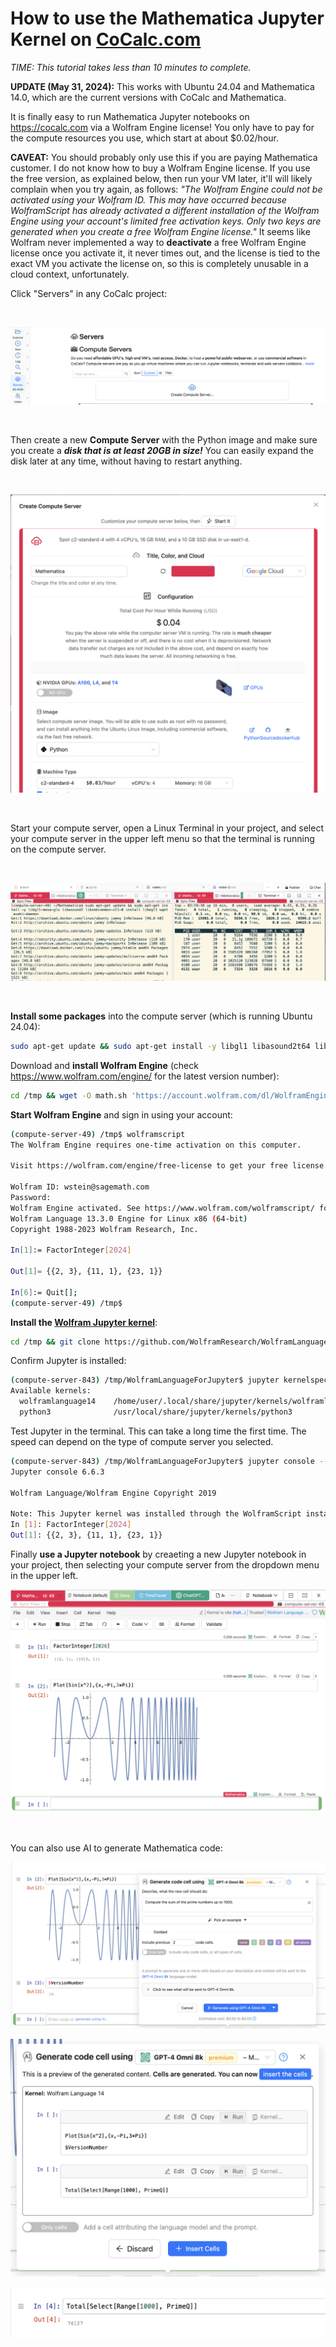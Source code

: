 # How to use the Mathematica Jupyter Kernel on [CoCalc.com](http://CoCalc.com)

_TIME: This tutorial takes less than 10 minutes to complete._

**UPDATE (May 31, 2024):** This works with Ubuntu 24.04 and Mathematica 14.0, which are the current versions with CoCalc and Mathematica.

It is finally easy to run Mathematica Jupyter notebooks on https://cocalc.com via a  Wolfram Engine license!  You only have to pay for the compute resources you use, which start at about \$0.02/hour.

**CAVEAT:** You should probably only use this if you are paying Mathematica customer.  I do not know how to buy a Wolfram Engine license.  If you use the free version, as explained below, then run your VM later, it'll will likely complain when you try again, as follows: _"The Wolfram Engine could not be activated using your Wolfram ID.  This may have occurred because WolframScript has already activated a different installation of the Wolfram Engine using your account's limited free activation keys. Only two keys are generated when you create a free Wolfram Engine license."_   It seems like Wolfram never implemented a way to **deactivate** a free Wolfram Engine license once you activate it, it never times out, and the license is tied to the exact VM you activate the license on, so this is completely unusable in a cloud context, unfortunately.

Click "Servers" in any CoCalc project:

<br/>

![](.mathematica.md.upload/paste-0.48922211489959966)

<br/>

Then create a new **Compute Server** with the Python image and make sure you create a _**disk that is at least 20GB in size!**_  You can easily expand the disk later at any time, without having to restart anything.

<br/>

![](.mathematica.md.upload/paste-0.19421151586224683)

<br/>

Start your compute server, open a Linux Terminal in your project, and select your compute server in the upper left menu so that the terminal is running on the compute server.

<br/>

![](.mathematica.md.upload/paste-0.3489692762116898)

<br/>

**Install some packages** into the compute server \(which is running Ubuntu 24.04\):

```sh
sudo apt-get update && sudo apt-get install -y libgl1 libasound2t64 libxkbcommon-x11-0 libegl1 wget avahi-daemon
```

Download and **install Wolfram Engine** \(check https://www.wolfram.com/engine/  for the latest version number\):

```sh
cd /tmp && wget -O math.sh 'https://account.wolfram.com/dl/WolframEngine?version=14.0&platform=Linux&downloadManager=false&includesDocumentation=false' && chmod +x math.sh && sudo ./math.sh
```

**Start Wolfram Engine** and sign in using your account:

```sh
(compute-server-49) /tmp$ wolframscript 
The Wolfram Engine requires one-time activation on this computer.

Visit https://wolfram.com/engine/free-license to get your free license.

Wolfram ID: wstein@sagemath.com
Password: 
Wolfram Engine activated. See https://www.wolfram.com/wolframscript/ for more information.
Wolfram Language 13.3.0 Engine for Linux x86 (64-bit)
Copyright 1988-2023 Wolfram Research, Inc.

In[1]:= FactorInteger[2024]                                                        

Out[1]= {{2, 3}, {11, 1}, {23, 1}}

In[6]:= Quit[];                                                                    
(compute-server-49) /tmp$ 
```

**Install the [Wolfram Jupyter kernel](https://github.com/WolframResearch/WolframLanguageForJupyter)**:

```sh
cd /tmp && git clone https://github.com/WolframResearch/WolframLanguageForJupyter.git && cd WolframLanguageForJupyter && ./configure-jupyter.wls add
```

Confirm Jupyter is installed:

```sh
(compute-server-843) /tmp/WolframLanguageForJupyter$ jupyter kernelspec list
Available kernels:
  wolframlanguage14    /home/user/.local/share/jupyter/kernels/wolframlanguage14
  python3              /usr/local/share/jupyter/kernels/python3
```

Test Jupyter in the terminal. This can take a long time the first time.  The speed can depend on the type of compute server you selected.

```sh
(compute-server-843) /tmp/WolframLanguageForJupyter$ jupyter console --kernel=wolframlanguage14
Jupyter console 6.6.3

Wolfram Language/Wolfram Engine Copyright 2019

Note: This Jupyter kernel was installed through the WolframScript install method. Accordingly, updates to a WolframLanguageForJupyter paclet will not affect this kernel.
In [1]: FactorInteger[2024]
Out[1]: {{2, 3}, {11, 1}, {23, 1}}
```

Finally **use a Jupyter notebook** by creaeting a new Jupyter notebook in your project, then selecting your compute server from the dropdown menu in the upper left.

![](.mathematica.md.upload/paste-0.918463772000452)

<br/>

You can also use AI to generate Mathematica code:

![](.mathematica.md.upload/paste-0.13814876093177664)

![](.mathematica.md.upload/paste-0.25250741490715156)

![](.mathematica.md.upload/paste-0.3677519927791366)
